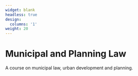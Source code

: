 ```yaml
---
widget: blank
headless: true
design:
  columns: '1'
weight: 20
---
```


# Municipal and Planning Law

A course on municipal law, urban development and planning.

